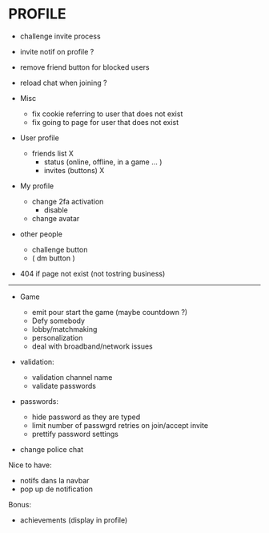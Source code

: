 # PROFILE

- challenge invite process
- invite notif on profile ?
- remove friend button for blocked users

- reload chat when joining ?

- Misc

  - fix cookie referring to user that does not exist
  - fix going to page for user that does not exist

- User profile

  - friends list X
    - status (online, offline, in a game ... )
    - invites (buttons) X

- My profile

  - change 2fa activation
    - disable
  - change avatar

- other people

  - challenge button
  - ( dm button )

- 404 if page not exist (not tostring business)

---

- Game

  - emit pour start the game (maybe countdown ?)
  - Defy somebody
  - lobby/matchmaking
  - personalization
  - deal with broadband/network issues

- validation:

  - validation channel name
  - validate passwords

- passwords:

  - hide password as they are typed
  - limit number of passwgrd retries on join/accept invite
  - prettify password settings

- change police chat

Nice to have:

- notifs dans la navbar
- pop up de notification

Bonus:

- achievements (display in profile)
